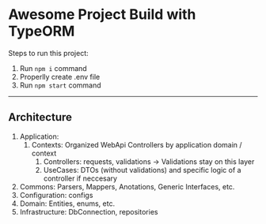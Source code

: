 # Awesome Project Build with TypeORM

Steps to run this project:

1. Run `npm i` command
2. Properlly create .env file
3. Run `npm start` command
___


## Architecture

1. Application:
   1. Contexts: Organized WebApi Controllers by application domain / context
      1. Controllers: requests, validations -> Validations stay on this layer
      2. UseCases: DTOs (without validations) and specific logic of a controller if neccesary
2. Commons: Parsers, Mappers, Anotations, Generic Interfaces, etc.
3. Configuration: configs
4. Domain: Entities, enums, etc.
5. Infrastructure: DbConnection, repositories

